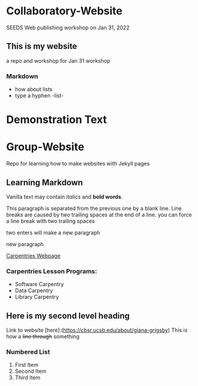 # Collaboratory-Website
SEEDS Web publishing workshop on Jan 31, 2022


## This is my website
a repo and workshop for Jan 31 workshop 

### Markdown 
* how about lists
* type a hyphen -list-

# Demonstration Text 
# Group-Website
Repo for learning how to make websites with Jekyll pages

## Learning Markdown

Vanilla text may contain *italics* and **bold words**.

This paragraph is separated from the previous one by a blank line.
Line breaks
are caused by two trailing spaces at the end of a line.
you can force a line break with two trailing spaces 

two enters will make a new paragraph 

new paragraph 

[Carpentries Webpage](https://carpentries.org/)

### Carpentries Lesson Programs:
- Software Carpentry
- Data Carpentry
- Library Carpentry
## Here is my second level heading 
Link to website [here]:(https://cbsr.ucsb.edu/about/giana-grigsby)
This is how a ~~line through~~ something 
### Numbered List 
1. First Item 
2. Second Item 
3. Third Item 
